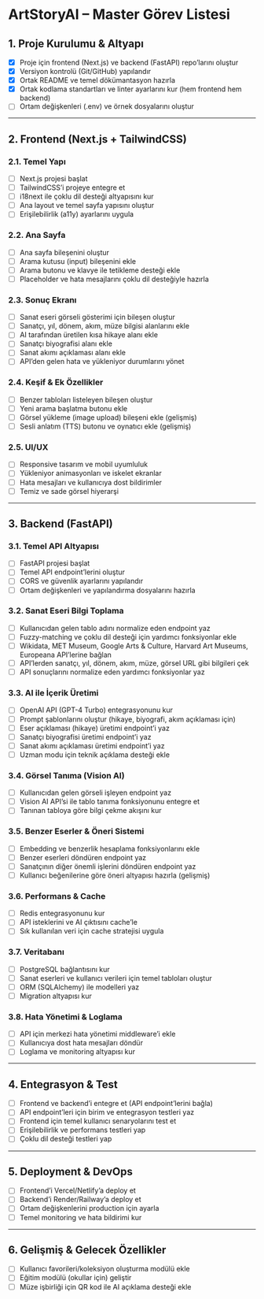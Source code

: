 # ArtStoryAI – Master Görev Listesi

## 1. Proje Kurulumu & Altyapı

- [x] Proje için frontend (Next.js) ve backend (FastAPI) repo’larını oluştur
- [x] Versiyon kontrolü (Git/GitHub) yapılandır
- [x] Ortak README ve temel dökümantasyon hazırla
- [x] Ortak kodlama standartları ve linter ayarlarını kur (hem frontend hem backend)
- [ ] Ortam değişkenleri (.env) ve örnek dosyalarını oluştur

---

## 2. Frontend (Next.js + TailwindCSS)

### 2.1. Temel Yapı

- [ ] Next.js projesi başlat
- [ ] TailwindCSS’i projeye entegre et
- [ ] i18next ile çoklu dil desteği altyapısını kur
- [ ] Ana layout ve temel sayfa yapısını oluştur
- [ ] Erişilebilirlik (a11y) ayarlarını uygula

### 2.2. Ana Sayfa

- [ ] Ana sayfa bileşenini oluştur
- [ ] Arama kutusu (input) bileşenini ekle
- [ ] Arama butonu ve klavye ile tetikleme desteği ekle
- [ ] Placeholder ve hata mesajlarını çoklu dil desteğiyle hazırla

### 2.3. Sonuç Ekranı

- [ ] Sanat eseri görseli gösterimi için bileşen oluştur
- [ ] Sanatçı, yıl, dönem, akım, müze bilgisi alanlarını ekle
- [ ] AI tarafından üretilen kısa hikaye alanı ekle
- [ ] Sanatçı biyografisi alanı ekle
- [ ] Sanat akımı açıklaması alanı ekle
- [ ] API’den gelen hata ve yükleniyor durumlarını yönet

### 2.4. Keşif & Ek Özellikler

- [ ] Benzer tabloları listeleyen bileşen oluştur
- [ ] Yeni arama başlatma butonu ekle
- [ ] Görsel yükleme (image upload) bileşeni ekle (gelişmiş)
- [ ] Sesli anlatım (TTS) butonu ve oynatıcı ekle (gelişmiş)

### 2.5. UI/UX

- [ ] Responsive tasarım ve mobil uyumluluk
- [ ] Yükleniyor animasyonları ve iskelet ekranlar
- [ ] Hata mesajları ve kullanıcıya dost bildirimler
- [ ] Temiz ve sade görsel hiyerarşi

---

## 3. Backend (FastAPI)

### 3.1. Temel API Altyapısı

- [ ] FastAPI projesi başlat
- [ ] Temel API endpoint’lerini oluştur
- [ ] CORS ve güvenlik ayarlarını yapılandır
- [ ] Ortam değişkenleri ve yapılandırma dosyalarını hazırla

### 3.2. Sanat Eseri Bilgi Toplama

- [ ] Kullanıcıdan gelen tablo adını normalize eden endpoint yaz
- [ ] Fuzzy-matching ve çoklu dil desteği için yardımcı fonksiyonlar ekle
- [ ] Wikidata, MET Museum, Google Arts & Culture, Harvard Art Museums, Europeana API’lerine bağlan
- [ ] API’lerden sanatçı, yıl, dönem, akım, müze, görsel URL gibi bilgileri çek
- [ ] API sonuçlarını normalize eden yardımcı fonksiyonlar yaz

### 3.3. AI ile İçerik Üretimi

- [ ] OpenAI API (GPT-4 Turbo) entegrasyonunu kur
- [ ] Prompt şablonlarını oluştur (hikaye, biyografi, akım açıklaması için)
- [ ] Eser açıklaması (hikaye) üretimi endpoint’i yaz
- [ ] Sanatçı biyografisi üretimi endpoint’i yaz
- [ ] Sanat akımı açıklaması üretimi endpoint’i yaz
- [ ] Uzman modu için teknik açıklama desteği ekle

### 3.4. Görsel Tanıma (Vision AI)

- [ ] Kullanıcıdan gelen görseli işleyen endpoint yaz
- [ ] Vision AI API’si ile tablo tanıma fonksiyonunu entegre et
- [ ] Tanınan tabloya göre bilgi çekme akışını kur

### 3.5. Benzer Eserler & Öneri Sistemi

- [ ] Embedding ve benzerlik hesaplama fonksiyonlarını ekle
- [ ] Benzer eserleri döndüren endpoint yaz
- [ ] Sanatçının diğer önemli işlerini döndüren endpoint yaz
- [ ] Kullanıcı beğenilerine göre öneri altyapısı hazırla (gelişmiş)

### 3.6. Performans & Cache

- [ ] Redis entegrasyonunu kur
- [ ] API isteklerini ve AI çıktısını cache’le
- [ ] Sık kullanılan veri için cache stratejisi uygula

### 3.7. Veritabanı

- [ ] PostgreSQL bağlantısını kur
- [ ] Sanat eserleri ve kullanıcı verileri için temel tabloları oluştur
- [ ] ORM (SQLAlchemy) ile modelleri yaz
- [ ] Migration altyapısı kur

### 3.8. Hata Yönetimi & Loglama

- [ ] API için merkezi hata yönetimi middleware’i ekle
- [ ] Kullanıcıya dost hata mesajları döndür
- [ ] Loglama ve monitoring altyapısı kur

---

## 4. Entegrasyon & Test

- [ ] Frontend ve backend’i entegre et (API endpoint’lerini bağla)
- [ ] API endpoint’leri için birim ve entegrasyon testleri yaz
- [ ] Frontend için temel kullanıcı senaryolarını test et
- [ ] Erişilebilirlik ve performans testleri yap
- [ ] Çoklu dil desteği testleri yap

---

## 5. Deployment & DevOps

- [ ] Frontend’i Vercel/Netlify’a deploy et
- [ ] Backend’i Render/Railway’a deploy et
- [ ] Ortam değişkenlerini production için ayarla
- [ ] Temel monitoring ve hata bildirimi kur

---

## 6. Gelişmiş & Gelecek Özellikler

- [ ] Kullanıcı favorileri/koleksiyon oluşturma modülü ekle
- [ ] Eğitim modülü (okullar için) geliştir
- [ ] Müze işbirliği için QR kod ile AI açıklama desteği ekle
